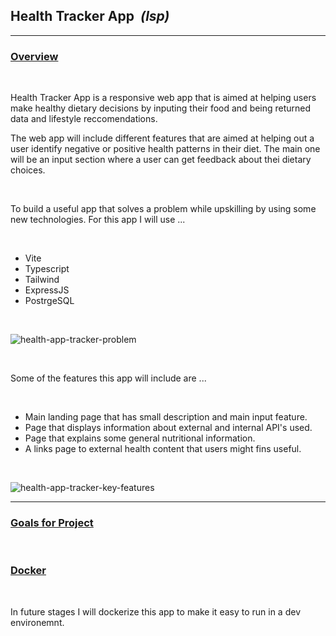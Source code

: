 ## <b> Health Tracker App </b><em>&nbsp;(lsp)</em>

---

### <u> Overview</u>

<br>

Health Tracker App is a responsive web app that is aimed at helping users make healthy dietary decisions by inputing their food and being returned data and lifestyle reccomendations. <br>

The web app will include different features that are aimed at helping out a user identify negative or positive health patterns in their diet. The main one will be an input section where a user can get feedback about thei dietary choices.

<br>

To build a useful app that solves a problem while upskilling by using some new technologies. For this app I will use ...

<br>

- Vite
- Typescript
- Tailwind
- ExpressJS
- PostrgeSQL

<br>

![health-app-tracker-problem](https://github.com/AyrtonCR/health-tracker-app/assets/98923297/fa1c79b2-1c33-4669-b62e-5180d528db12)

<br>

Some of the features this app will include are ...

<br>

- Main landing page that has small description and main input feature.
- Page that displays information about external and internal API's used.
- Page that explains some general nutritional information.
- A links page to external health content that users might fins useful.

<br>

![health-app-tracker-key-features](https://github.com/AyrtonCR/health-tracker-app/assets/98923297/742b8974-fb27-4d8a-95b1-5b188630c86d)

---

### <u> Goals for Project </u>


<br>


### <u> Docker </u>

<br>

In future stages I will dockerize this app to make it easy to run in a dev environemnt.

<br>
